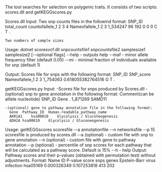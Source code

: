 The tool searches for selection on polygenic traits. It consists of two scripts: scores.dll and getKEGGscores.py

Scores.dll
  Input:
    Two snp counts files in the followind format:
    SNP_ID  total_count countofallele_1 2 3 4 Nameofallele_1 2 3
    1_534247	96	192	0	0	0	C	T	.

    Two numbers of sample sizes

  Usage:
    dotnet scoresvcf.dll snpcountsfile1 snpcountsfile2 samplesize1 samplesize2 [--optional flags]
    --help - outputs help
    --maf - minor allele frequency filter (default 0.05)
    --mi - minimal fraction of individuals available for snp (default 1)
    
  Output:
    Scores file for snps with the following format:
      SNP_ID  SNP_score  Nameofallele_1 2 3
      1_754063 0.618055382764516 G T .
      
getKEGGscores.py
  Input:
    -Scores file for snps produced by Scores.dll
    -(optional) snp to gene annotation in the following format:
      Comment(can be alllele nucleotide)  SNP_ID  Gene
      .	1_871269	SAMD11
    
    -(optional) gene to pathway annotation file in the following format:
      Gene  Pathway_ID  Human-readable_pathway_name
      AKR1A1	hsa00010	Glycolysis / Gluconeogenesis	
      ADH1A	hsa00010	Glycolysis / Gluconeogenesis	

  Usage:
    getKEGGscores scoresfile --a annotationfile --n networksfile --p 15
    scoresfile is produced by scores.dll 
    --a (optional) - custom file with snp to gene annotation
    --n (optional) - custom file with gene to pathway annotation
    --p (optional) - percentile of snp scores for each pathway that will be calculated as a pathway score. Default is 15%
    --h - help
  Output:
    Pathway scores and their p-values (obtained with permutation test) without adjustments.
    Format:
      Name  ID  P-value score snps genes
      Epstein-Barr virus infection hsa05169 0.000326349	0.107253818	413	202	

